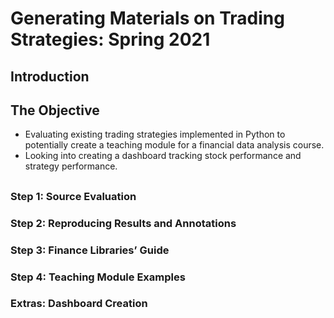 # Generating Materials on Trading Strategies: Spring 2021

## Introduction 
<h2>
 
## The Objective
* Evaluating existing trading strategies implemented in Python to potentially create a teaching module for a financial data analysis course.
* Looking into creating a dashboard tracking stock performance and strategy performance. 
<h2>
 
### Step 1: Source Evaluation
<h3>
 
### Step 2: Reproducing Results and Annotations
<h3>
 
### Step 3: Finance Libraries’ Guide
<h3>
 
### Step 4: Teaching Module Examples
<h3>
 
### Extras: Dashboard Creation
<h3>
 





